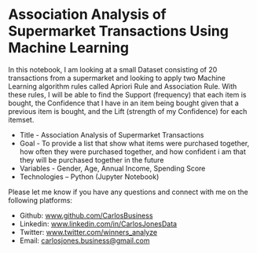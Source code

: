 # Association Analysis of Supermarket Transactions Using Machine Learning

In this notebook, I am looking at a small Dataset consisting of 20 transactions from a supermarket and looking to apply two Machine Learning algorithm rules called Apriori Rule and Association Rule. With these rules, I will be able to find the Support (frequency) that each item is bought, the Confidence that I have in an item being bought given that a previous item is bought, and the Lift (strength of my Confidence) for each itemset.

* Title - Association Analysis of Supermarket Transactions
* Goal - To provide a list that show what items were purchased together, how often they were purchased together, and how confident i am that they will be purchased together in the future
* Variables - Gender, Age, Annual Income, Spending Score
* Technologies – Python (Jupyter Notebook)


Please let me know if you have any questions and connect with me on the following platforms:


* Github: www.github.com/CarlosBusiness
* Linkedin: www.linkedin.com/in/CarlosJonesData
* Twitter: www.twitter.com/winners_analyze
* Email: carlosjones.business@gmail.com
